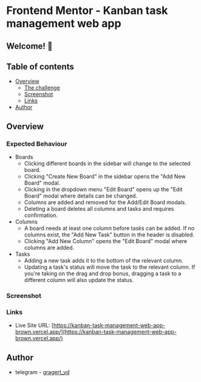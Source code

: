 # Frontend Mentor - Kanban task management web app

## Welcome! 👋
## Table of contents

- [Overview](#overview)
  - [The challenge](#the-challenge)
  - [Screenshot](#screenshot)
  - [Links](#links)
- [Author](#author)

## Overview

### Expected Behaviour

- Boards
  - Clicking different boards in the sidebar will change to the selected board.
  - Clicking "Create New Board" in the sidebar opens the "Add New Board" modal.
  - Clicking in the dropdown menu "Edit Board" opens up the "Edit Board" modal where details can be changed.
  - Columns are added and removed for the Add/Edit Board modals.
  - Deleting a board deletes all columns and tasks and requires confirmation.
- Columns
  - A board needs at least one column before tasks can be added. If no columns exist, the "Add New Task" button in the header is disabled.
  - Clicking "Add New Column" opens the "Edit Board" modal where columns are added.
- Tasks
  - Adding a new task adds it to the bottom of the relevant column.
  - Updating a task's status will move the task to the relevant column. If you're taking on the drag and drop bonus, dragging a task to a different column will also update the status.


### Screenshot

<!-- ![](https://github.com/GragertVD/password-generator-app/blob/master/screenshot.JPG) -->


### Links

- Live Site URL: [https://kanban-task-management-web-app-brown.vercel.app/](https://kanban-task-management-web-app-brown.vercel.app/)

## Author

- telegram - [gragert_vd](https://t.me/gragert_vd)


